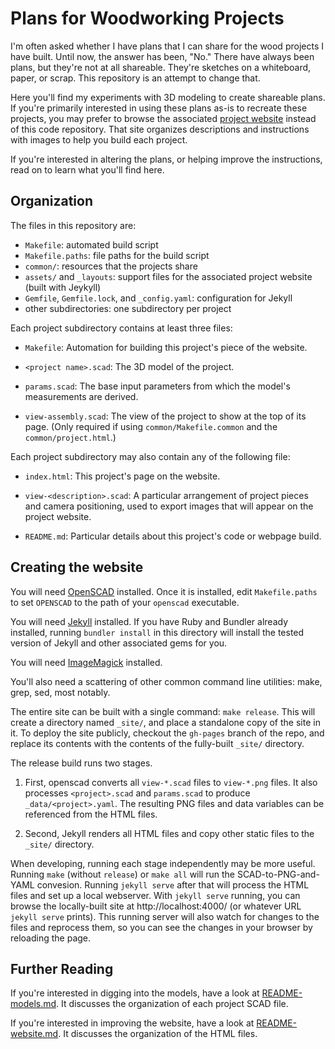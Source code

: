 # Plans for Woodworking Projects

I'm often asked whether I have plans that I can share for the wood
projects I have built. Until now, the answer has been, "No." There
have always been plans, but they're not at all shareable. They're
sketches on a whiteboard, paper, or scrap. This repository is an
attempt to change that.

Here you'll find my experiments with 3D modeling to create shareable
plans. If you're primarily interested in using these plans as-is to
recreate these projects, you may prefer to browse the associated
[project website](https://beerriot.github.io/woodworking-plans)
instead of this code repository. That site organizes descriptions and
instructions with images to help you build each project.

If you're interested in altering the plans, or helping improve the
instructions, read on to learn what you'll find here.

## Organization

The files in this repository are:

  * `Makefile`: automated build script
  * `Makefile.paths`: file paths for the build script
  * `common/`: resources that the projects share
  * `assets/` and `_layouts`: support files for the associated project
    website (built with Jeykyll)
  * `Gemfile`, `Gemfile.lock`, and `_config.yaml`: configuration for
    Jekyll
  * other subdirectories: one subdirectory per project

Each project subdirectory contains at least three files:

  * `Makefile`: Automation for building this project's piece of the
    website.

  * `<project name>.scad`: The 3D model of the project.

  * `params.scad`: The base input parameters from which the model's
    measurements are derived.

  * `view-assembly.scad`: The view of the project to show at the top
    of its page. (Only required if using `common/Makefile.common` and
    the `common/project.html`.)

Each project subdirectory may also contain any of the following file:

  * `index.html`: This project's page on the website.

  * `view-<description>.scad`: A particular arrangement of project
    pieces and camera positioning, used to export images that will
    appear on the project website.

  * `README.md`: Particular details about this project's code or
    webpage build.

## Creating the website

You will need [OpenSCAD](https://openscad.org) installed. Once it is
installed, edit `Makefile.paths` to set `OPENSCAD` to the path of your
`openscad` executable.

You will need [Jekyll](https://jekyllrb.com/) installed. If you have
Ruby and Bundler already installed, running `bundler install` in this
directory will install the tested version of Jekyll and other
associated gems for you.

You will need [ImageMagick](http://www.imagemagick.org) installed.

You'll also need a scattering of other common command line utilities:
make, grep, sed, most notably.

The entire site can be built with a single command: `make
release`. This will create a directory named `_site/`, and place a
standalone copy of the site in it. To deploy the site publicly,
checkout the `gh-pages` branch of the repo, and replace its contents
with the contents of the fully-built `_site/` directory.

The release build runs two stages.

 1. First, openscad converts all `view-*.scad` files to `view-*.png`
    files. It also processes `<project>.scad` and `params.scad` to
    produce `_data/<project>.yaml`. The resulting PNG files and data
    variables can be referenced from the HTML files.

 2. Second, Jekyll renders all HTML files and copy other static files
    to the `_site/` directory.

When developing, running each stage independently may be more useful.
Running `make` (without `release`) or `make all` will run the
SCAD-to-PNG-and-YAML convesion. Running `jekyll serve` after that will
process the HTML files and set up a local webserver. With `jekyll
serve` running, you can browse the locally-built site at
http://localhost:4000/ (or whatever URL `jekyll serve` prints). This
running server will also watch for changes to the files and reprocess
them, so you can see the changes in your browser by reloading the
page.

## Further Reading

If you're interested in digging into the models, have a look at
[README-models.md](README-models.md). It discusses the organization
of each project SCAD file.

If you're interested in improving the website, have a look at
[README-website.md](README-website.md). It discusses the organization
of the HTML files.
